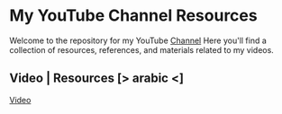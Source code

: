 # My YouTube Channel Resources

Welcome to the repository for my YouTube [Channel](https://www.youtube.com/@alphaben0)   Here you'll find a collection of resources, references, and materials related to my videos.

## Video | Resources [> arabic <]

[Video](https://youtu.be/4IDLCtEPtN8)  

